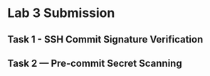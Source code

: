 # Lab 3 Submission

## Task 1 - SSH Commit Signature Verification 



## Task 2 — Pre-commit Secret Scanning
